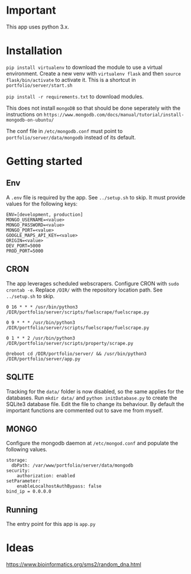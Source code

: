# Important
This app uses python 3.x.

# Installation
`pip install virtualenv` to download the module to use a virtual environment.
Create a new venv with `virtualenv flask` and then `source flask/bin/activate` to activate it. This is a shortcut in `portfolio/server/start.sh`

`pip install -r requirements.txt` to download modules.

This does not install `mongoDB` so that should be done seperately with the instructions on `https://www.mongodb.com/docs/manual/tutorial/install-mongodb-on-ubuntu/`

The conf file in `/etc/mongodb.conf` must point to `portfolio/server/data/mongodb` instead of its default.

# Getting started

## Env
A `.env` file is required by the app. See `../setup.sh` to skip. It must provide values for the following keys:
```
ENV=[development, production]
MONGO_USERNAME=<value>
MONGO_PASSWORD=<value>
MONGO_PORT=<value>
GOOGLE_MAPS_API_KEY=<value>
ORIGIN=<value>
DEV_PORT=5000
PROD_PORT=5000
```

## CRON
The app leverages scheduled webscrapers. Configure CRON with `sudo crontab -e`. Replace `/DIR/` with the repository location path. See `../setup.sh` to skip.

```
0 16 * * * /usr/bin/python3 /DIR/portfolio/server/scripts/fuelscrape/fuelscrape.py

0 9 * * * /usr/bin/python3 /DIR/portfolio/server/scripts/fuelscrape/fuelscrape.py

0 1 * * 2 /usr/bin/python3 /DIR/portfolio/server/scripts/property/scrape.py

@reboot cd /DIR/portfolio/server/ && /usr/bin/python3 /DIR/portfolio/server/app.py
```

## SQLITE
Tracking for the `data/` folder is now disabled, so the same applies for the databases. Run `mkdir data/` and `python initDatabase.py` to create the SQLite3 database file. Edit the file to change its behaviour. By default the important functions are commented out to save me from myself.

## MONGO
Configure the mongodb daemon at `/etc/mongod.conf` and populate the following values.
```
storage:
  dbPath: /var/www/portfolio/server/data/mongodb
security:
    authorization: enabled
setParameter:
    enableLocalhostAuthBypass: false
bind_ip = 0.0.0.0
```

## Running
The entry point for this app is `app.py`

# Ideas
https://www.bioinformatics.org/sms2/random_dna.html

